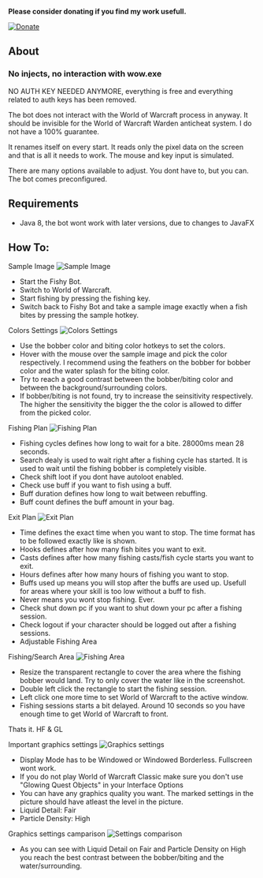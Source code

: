 **Please consider donating if you find my work usefull.**

[![Donate](https://img.shields.io/badge/Donate-PayPal-green.svg)](https://www.paypal.me/schellenberga)

## About
### No injects, no interaction with wow.exe

NO AUTH KEY NEEDED ANYMORE, everything is free and everything related to auth keys has been removed.

The bot does not interact with the World of Warcraft process in anyway. It should be invisible for the World of Warcraft Warden anticheat system. I do not have a 100% guarantee.

It renames itself on every start. It reads only the pixel data on the screen and that is all it needs to work. The mouse and key input is simulated.

There are many options available to adjust. You dont have to, but you can. The bot comes preconfigured.

## Requirements
* Java 8, the bot wont work with later versions, due to changes to JavaFX

## How To:
Sample Image
![Sample Image](https://i.imgur.com/kvL9BrV.jpg)
* Start the Fishy Bot.
* Switch to World of Warcraft.
* Start fishing by pressing the fishing key.
* Switch back to Fishy Bot and take a sample image exactly when a fish bites by pressing the sample hotkey.


Colors Settings
![Colors Settings](https://i.imgur.com/9WUkUN8.jpg)
* Use the bobber color and biting color hotkeys to set the colors.
* Hover with the mouse over the sample image and pick the color respectively. I recommend using the feathers on the bobber for bobber color and the water splash for the biting color.
* Try to reach a good contrast between the bobber/biting color and between the background/surrounding colors.
* If bobber/biting is not found, try to increase the seinsitivity respectively. The higher the sensitivity the bigger the the color is allowed to differ from the picked color.

Fishing Plan
![Fishing Plan](https://i.imgur.com/ThlQcng.jpg)
* Fishing cycles defines how long to wait for a bite. 28000ms mean 28 seconds.
* Search dealy is used to wait right after a fishing cycle has started. It is used to wait until the fishing bobber is completely visible.
* Check shift loot if you dont have autoloot enabled.
* Check use buff if you want to fish using a buff.
* Buff duration defines how long to wait between rebuffing.
* Buff count defines the buff amount in your bag.

Exit Plan
![Exit Plan](https://i.imgur.com/2VvJZBk.jpg)
* Time defines the exact time when you want to stop. The time format has to be followed exactly like is shown.
* Hooks defines after how many fish bites you want to exit.
* Casts defines after how many fishing casts/fish cycle starts you want to exit.
* Hours defines after how many hours of fishing you want to stop.
* Buffs used up means you will stop after the buffs are used up. Usefull for areas where your skill is too low without a buff to fish.
* Never means you wont stop fishing. Ever.
* Check shut down pc if you want to shut down your pc after a fishing session.
* Check logout if your character should be logged out after a fishing sessions.
* Adjustable Fishing Area

Fishing/Search Area
![Fishing Area](https://i.imgur.com/ZUmFz6j.jpg)
* Resize the transparent rectangle to cover the area where the fishing bobber would land. Try to only cover the water like in the screenshot.
* Double left click the rectangle to start the fishing session.
* Left click one more time to set World of Warcraft to the active window.
* Fishing sessions starts a bit delayed. Around 10 seconds so you have enough time to get World of Warcraft to front.

Thats it. HF & GL

Important graphics settings
![Graphics settings](https://i.imgur.com/pA3DehC.jpg)
* Display Mode has to be Windowed or Windowed Borderless. Fullscreen wont work.
* If you do not play World of Warcraft Classic make sure you don't use "Glowing Quest Objects" in your Interface Options
* You can have any graphics quality you want. The marked settings in the picture should have atleast the level in the picture.
* Liquid Detail: Fair
* Particle Density: High

Graphics settings camparison
![Settings comparison](https://i.imgur.com/OszE4L4.jpg)
* As you can see with Liquid Detail on Fair and Particle Density on High you reach the best contrast between the bobber/biting and the water/surrounding.
